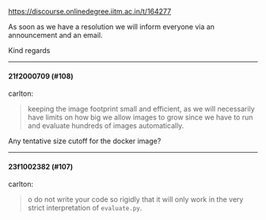 https://discourse.onlinedegree.iitm.ac.in/t/164277

As soon as we have a resolution we will inform everyone via an announcement and an email.</p>
<p>Kind regards</p><hr>

<h4>21f2000709 (#108)</h4>
<aside class="quote group-ds-students" data-post="103" data-topic="164277" data-username="carlton">
<div class="title">
<div class="quote-controls"></div>
 carlton:</div>
<blockquote>
<p>keeping the image footprint small and efficient, as we will necessarily have limits on how big we allow images to grow since we have to run and evaluate hundreds of images automatically.</p>
</blockquote>
</aside>
<p>Any tentative size cutoff for the docker image?</p><hr>

<h4>23f1002382 (#107)</h4>
<aside class="quote group-ds-students" data-post="103" data-topic="164277" data-username="carlton">
<div class="title">
<div class="quote-controls"></div>
 carlton:</div>
<blockquote>
<p>o do not write your code so rigidly that it will only work in the very strict interpretation of <code>evaluate.py</code>.